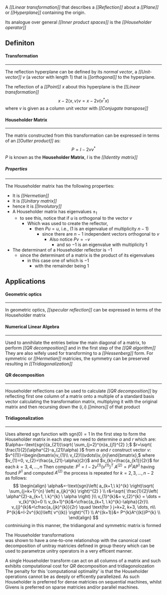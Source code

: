 A *[[Linear transformation]]* that describes a *[[Reflection]]* about a *[[Plane]]* or *[[Hyperplane]]* containing the origin.

Its analogue over general *[[Inner product spaces]]* is the *[[Householder operator]]* 

## Definiton

#### Transformation
***
The reflection hyperplane can be defined by its *normal vector*,
	a *[[Unit-vector]]* $v$ 
			(a vector with length $1$)
		that is *[[orthogonal]]* to the hyperplane.

The reflection of a *[[Point]]* $x$ about this hyperplane is the *[[Linear transformation]]* 
$$x-2\left< x, v \right> v=x-2v(v^{*}x)$$
	where $v$ is given as a column unit vector with *[[Conjugate transpose]]* 

#### Householder Matrix
***
The matrix constructed from this transformation 
	can be expressed in terms of an *[[Outter product]]* as:
		$$P=I-2vv^{*}$$
			$P$ is known as the **Householder Matrix**,
			$I$ is the *[[Identity matrix]]*

##### Properties
***
The Householder matrix has the following properties:
- It is *[[Hermetian]]*
- It is *[[Unitary matrix]]*
- hence it is *[[Involutory]]* 
- A Householder matrix has eigenvalues $\pm_{1}$
	- to see this, notice that if $u$ is orthogonal to the vector $v$
		- Which was used to create the reflector,
			- then $Pu=u$, i.e., (1 is an eigenvalue of multiplicity $n-1$)
				- since there are $n-1$ independent vectors orthogonal to $v$ 
					- Also notice $Pv=-v$
						- and so $-1$ is an eigenvalue with multiplicity $1$
- The determinant of a Householder reflector is $-1$
	- since the determinant of a matrix is the product of its eigenvalues
		- in this case one of which is $-1$ 
			- with the remainder being $1$

## Applications

#### Geometric optics
***
In geometric optics, 
	*[[specular reflection]]* can be expressed in terms of the Householder matrix

#### Numerical Linear Algebra
***
Used to annihilate the entries below the main diagonal of a matrix,
		to perform *[[QR decomposition]]* 
	and in the first step of the *[[QR algorithm]]* 
They are also wifely used for transforming to a *[[Hessenberg]]* form.
For symmetric or *[[Hermetian]]* matricies, 
	the symmetry can be preserved
		resulting in *[[Tridiagonalization]]* 

#### QR decomposition
***
Householder reflections can be used to calculate *[[QR decomposition]]* 
	by reflecting first one column of a matrix 
		onto a multiple of a standard basis vector
			calculating the transformation matrix, 
				multiplying it with the original matrix
					and then recursing down the $(i, i)$ *[[minors]]* of that product

#### Tridiagonalization
***
Uses altered $\text{sgn}$ function 
	with $\text{sgn}(0)=1$ 
In the first step
	to form the Householder matrix in each step
		we need to determine $\alpha$ and $r$ 
			which are:
					$\alpha=-\text{sgn}(a_{21})\sqrt{ \sum_{j=2}^{n}a_{j1}^{2} };$
					$r=\sqrt{ \frac{1}{2}(\alpha^{2}-a_{21}\alpha) }$
			from $\alpha$ and $r$ construct vector $v$:
					$v^{(1)}=\begin{bmatrix}v_{1}\\ v_{2}\\\vdots\\v_{n}\end{bmatrix},$ 
						where $v_{1}=0, v_{2}=\frac{a_{21}-\alpha}{2r}$ and 
							$v_{k}=\frac{a_{k1}}{2r}$ for each $k=3, 4, \dots, n$
				Then compute:
					$P^{1}=I-2v^{(1)}\left( v^{(1)} \right)^{T}$
					$A^{(2)}=P^{1}AP^{1}$
				having found $P^{1}$ 
					and computed $A^{(2)}$ 
						the process is repeated for $k=2, 3, \dots, n-2$  
							as follows:
$$
\begin{align}
\alpha&=-\text{sgn}\left( a_{k+1,\ k}^{k} \right)\sqrt{ \sum_{j=k+1}^{n} \left( a_{jk}^{k} \right)^{2}  } \\
r&=\sqrt{ \frac{1}{2}\left( \alpha^{2}-a_{k+1, \ k}^{k} \ \alpha \right)  }\\
v_{1}^{k}&= v_{2}^{k} = \dots = v_{k}^{k}=0 \\
v_{k+1}^{k}&=\cfrac{a_{k+1, \ k}^{k}-\alpha}{2r}\\
v_{j}^{k}&=\cfrac{a_{jk}^{k}}{2r} \quad \text{for } j=k+2, k+3, \dots, n\\
P^{k}&=I-2v^{(k)}\left( v^{(k)} \right)^{T} \\
A^{(k+1)}&= P^{k}A^{(k)}P^{k} \\
\end{align}								
$$
								contniniuing in this manner, 
									the tridiangonal 
										and symmetric matrix is formed

The Householder transformations  
	was shown to have a one-to-one relationshop
		with the canonical coset decomposition
			of unitray matricies
				defined in group theory
					which can be used to parametrze
						unitry operators in a very efficent manner.

A single Householder transform 
	can act on all columns of a matrix
		and such exhibits computational cost for $QR$ decomposition
			and tridiagonolozation
The penalty for this 'computational optimality'
	is that the Householder operations 
		cannot be as deeply or efficently parallelized.
As such Householder is preferred for dense matricies on sequential machines,
	whilst Givens is preferred on sparse matricies 
		and/or parallel machines.